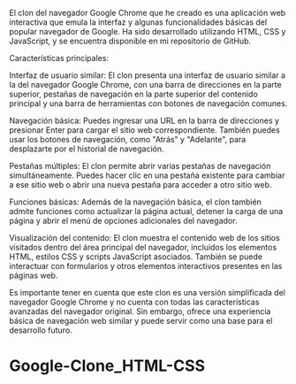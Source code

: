 El clon del navegador Google Chrome que he creado es una aplicación web interactiva que emula la interfaz y algunas funcionalidades básicas del popular navegador de Google. Ha sido desarrollado utilizando HTML, CSS y JavaScript, y se encuentra disponible en mi repositorio de GitHub.

Características principales:

Interfaz de usuario similar: El clon presenta una interfaz de usuario similar a la del navegador Google Chrome, con una barra de direcciones en la parte superior, pestañas de navegación en la parte superior del contenido principal y una barra de herramientas con botones de navegación comunes.

Navegación básica: Puedes ingresar una URL en la barra de direcciones y presionar Enter para cargar el sitio web correspondiente. También puedes usar los botones de navegación, como "Atrás" y "Adelante", para desplazarte por el historial de navegación.

Pestañas múltiples: El clon permite abrir varias pestañas de navegación simultáneamente. Puedes hacer clic en una pestaña existente para cambiar a ese sitio web o abrir una nueva pestaña para acceder a otro sitio web.

Funciones básicas: Además de la navegación básica, el clon también admite funciones como actualizar la página actual, detener la carga de una página y abrir el menú de opciones adicionales del navegador.

Visualización del contenido: El clon muestra el contenido web de los sitios visitados dentro del área principal del navegador, incluidos los elementos HTML, estilos CSS y scripts JavaScript asociados. También se puede interactuar con formularios y otros elementos interactivos presentes en las páginas web.

Es importante tener en cuenta que este clon es una versión simplificada del navegador Google Chrome y no cuenta con todas las características avanzadas del navegador original. Sin embargo, ofrece una experiencia básica de navegación web similar y puede servir como una base para el desarrollo futuro.


# Google-Clone_HTML-CSS

